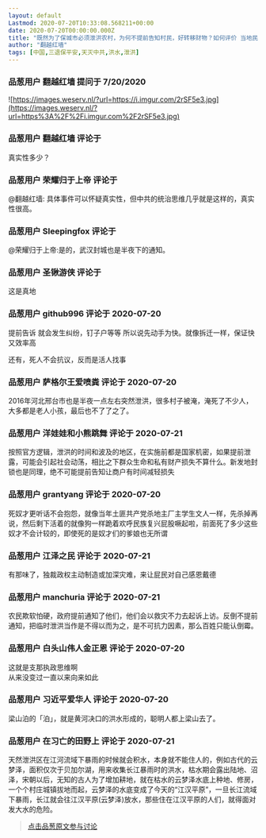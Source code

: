 ```yaml
---
layout: default
Lastmod: 2020-07-20T10:33:08.568211+00:00
date: 2020-07-20T00:00:00.000Z
title: "既然为了保城市必须泄洪农村，为何不提前告知村民，好转移财物？如何评价 当地民政部门的回答？"
author: "翻越红墙"
tags: [中国,三退保平安,天灭中共,洪水,泄洪]
---
```



### 品葱用户 **翻越红墙** 提问于 7/20/2020
    
  
![https://images.weserv.nl/?url=https://i.imgur.com/2rSF5e3.jpg](https://images.weserv.nl/?url=https%3A%2F%2Fi.imgur.com%2F2rSF5e3.jpg)
    
                

### 品葱用户 **翻越红墙** 评论于 
        
真实性多少？
        
                

### 品葱用户 **荣耀归于上帝** 评论于 
        
@翻越红墙: 具体事件可以怀疑真实性，但中共的统治思维几乎就是这样的，真实性很高。
        
                

### 品葱用户 **Sleepingfox** 评论于 
        
@荣耀归于上帝:是的，武汉封城也是半夜下的通知。
        
                

### 品葱用户 **圣锹游侠** 评论于 
        
这是真地
        
                

### 品葱用户 **github996** 评论于 2020-07-20
        
提前告诉 就会发生纠纷，钉子户等等 所以说先动手为快。就像拆迁一样，保证快又效率高  
  
还有，死人不会抗议，反而是活人找事
        
                

### 品葱用户 **萨格尔王爱喷粪** 评论于 2020-07-20
        
2016年河北邢台市也是半夜一点左右突然泄洪，很多村子被淹，淹死了不少人，大多都是老人小孩，最后也不了了之了。
        
                

### 品葱用户 **洋娃娃和小熊跳舞** 评论于 2020-07-21
        
按照官方逻辑，泄洪的时间和波及的地区，在实施前都是国家机密，如果提前泄露，可能会引起社会动荡，相比之下群众生命和私有财产损失不算什么。新发地封锁也是同理，绝不可能提前告知让商户有时间减轻损失
        
                

### 品葱用户 **grantyang** 评论于 2020-07-20
        
死奴才更听话不会抱怨，就像当年土匪共产党杀地主厂主学生文人一样，先杀掉再说，然后剩下活着的就像狗一样跪着欢呼民族复兴屁股噘起啦，前面死了多少这些奴才不会计较的，即使死的是奴才们的爹娘也无所谓
        
                

### 品葱用户 **江泽之民** 评论于 2020-07-21
        
有那味了，独裁政权主动制造或加深灾难，来让屁民对自己感恩戴德
        
                

### 品葱用户 **manchuria** 评论于 2020-07-21
        
农民欺软怕硬，政府提前通知了他们，他们会以救灾不力去起诉上访。反倒不提前通知，把临时泄洪当作是不得以而为之，是不可抗力因素，那么百姓只能认倒霉。
        
                

### 品葱用户 **白头山伟人金正恩** 评论于 2020-07-20
        
这就是支那执政思维啊  
从来没变过一直以来向来如此
        
                

### 品葱用户 **习近平爱华人** 评论于 2020-07-20
        
梁山泊的「泊」，就是黄河决口的洪水形成的，聪明人都上梁山去了。
        
                

### 品葱用户 **在习亡的田野上** 评论于 2020-07-21
        
天然泄洪区在江河流域下暴雨的时候就会积水，本身就不能住人的，例如古代的云梦泽，面积仅次于贝加尔湖，用来收集长江暴雨时的洪水，枯水期会露出陆地、沼泽，宋朝以后，无知的古人为了增加耕地，就在枯水的云梦泽水底上种地、修房，一个个村庄城镇拔地而起，云梦泽的水底变成了今天的“江汉平原”，一旦长江流域下暴雨，长江就会往江汉平原(云梦泽)放水，那些住在江汉平原的人们，就得面对发大水的危险。
        
                





> [点击品葱原文参与讨论](https://pincong.rocks/question/28747)

